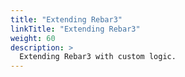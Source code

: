 ```yaml
---
title: "Extending Rebar3"
linkTitle: "Extending Rebar3"
weight: 60
description: >
  Extending Rebar3 with custom logic.
---
```


